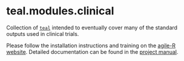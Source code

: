 
# teal.modules.clinical

Collection of [`teal`](https://github.roche.com/NEST/tern) intended to eventually cover many of the standard outputs used in clinical trials.

Please follow the installation instructions and training on the [agile-R website](http://go.roche.com/agile-R). Detailed documentation can be found in the [project manual](https://pages.github.roche.com/NEST/teal.modules.clinical/dev/).
